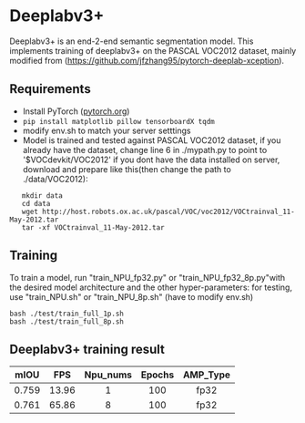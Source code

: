 # Deeplabv3+

Deeplabv3+ is an end-2-end semantic segmentation model. This implements training of deeplabv3+ on the PASCAL VOC2012 dataset, mainly modified from (https://github.com/jfzhang95/pytorch-deeplab-xception).


## Requirements

- Install PyTorch ([pytorch.org](http://pytorch.org))
- `pip install matplotlib pillow tensorboardX tqdm`
- modify env.sh to match your server setttings
- Model is trained and tested against PASCAL VOC2012 dataset, if you already have the dataset, change line 6 in ./mypath.py to point to '$VOCdevkit/VOC2012'
  if you dont have the data installed on server, download and prepare like this(then change the path to ./data/VOC2012): 
```
   mkdir data
   cd data
   wget http://host.robots.ox.ac.uk/pascal/VOC/voc2012/VOCtrainval_11-May-2012.tar
   tar -xf VOCtrainval_11-May-2012.tar
```
## Training

To train a model, run "train_NPU_fp32.py" or "train_NPU_fp32_8p.py"with the desired model architecture and the other hyper-parameters:
for testing, use "train_NPU.sh" or "train_NPU_8p.sh" (have to modify env.sh)

```
bash ./test/train_full_1p.sh
bash ./test/train_full_8p.sh

```

## Deeplabv3+ training result

| mIOU    | FPS       | Npu_nums | Epochs   | AMP_Type |
| :------:| :------: | :------:  | :------: | :------: |
| 0.759   | 13.96     | 1        | 100      | fp32     |
| 0.761   | 65.86     | 8        | 100      | fp32     |

